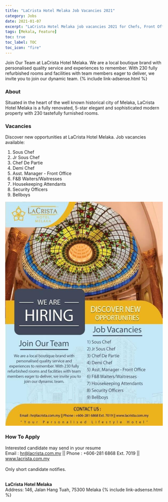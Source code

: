 ```yaml
---
title: "LaCrista Hotel Melaka Job Vacancies 2021" 
category: Jobs 
date: 2021-01-07
excerpt: "LaCrista Hotel Melaka job vacancies 2021 for Chefs, Front Office, F&B Waiter/Waitresses, Housekeeping, Security and Bellboys position." 
tags: [Mekala, Feature] 
toc: true 
toc_label: TOC 
toc_icon: "fire" 
--- 
```


Join Our Team at LaCrista Hotel Melaka. We are a local boutique brand with personalised quality service and experiences to remember. With 230 fully refurbished rooms and facilities with team members eager to deliver, we invite you to join our dynamic team.
{% include link-adsense.html %} 
### About
Situated in the heart of the well known historical city of Melaka, LaCrista Hotel Melaka is a fully renovated, 5-star elegant and sophisticated modern property with 230 tastefully furnished rooms.

### Vacancies
Discover new opportunities at LaCrista Hotel Melaka. Job vacancies available:
1. Sous Chef
2. Jr Sous Chef
3. Chef De Partie
4. Demi Chef
5. Asst. Manager - Front Office
6. F&B Waiters/Waitresses
7. Housekeeping Attendants
8. Security Officers
9. Bellboys

![LaCrista Hotel Melaka Job Vacancies 2021!](/assets/images/2021-01/lacrista-hotel-melaka-jobs-vacancies-2021.jpg "LaCrista Hotel Melaka Job Vacancies 2021")

### How To Apply
Interested candidate may send in your resume<br/>
Email : hr@lacrista.com.my || Phone : +606-281 6868 Ext. 7019 || www.lacrista.com.my
<br/><br/>
Only short candidate notifies.<br/><br/>

**LaCrista Hotel Melaka**<br/>
Address: 146, Jalan Hang Tuah, 75300 Melaka
{% include link-adsense.html %} 
